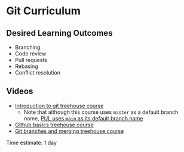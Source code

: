 # Git Curriculum

## Desired Learning Outcomes
* Branching
* Code review
* Pull requests
* Rebasing
* Conflict resolution

## Videos
* [Introduction to git treehouse course](https://teamtreehouse.com/library/introduction-to-git)
    * Note that although this course uses `master` as a default branch name, [PUL uses `main` as its default branch name](https://github.com/pulibrary/pul-it-handbook/blob/main/norms/inclusive_language.md)
* [Github basics treehouse course](https://teamtreehouse.com/library/github-basics)
* [Git branches and merging treehouse course](https://teamtreehouse.com/library/git-branches-and-merging)

Time estimate: 1 day
